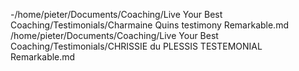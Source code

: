 -/home/pieter/Documents/Coaching/Live Your Best Coaching/Testimonials/Charmaine Quins testimony Remarkable.md
/home/pieter/Documents/Coaching/Live Your Best Coaching/Testimonials/CHRISSIE du PLESSIS TESTEMONIAL Remarkable.md
